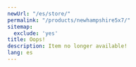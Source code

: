 ```yaml
---
newUrl: "/es/store/"
permalink: "/products/newhampshire5x7/"
sitemap:
  exclude: 'yes'
title: Oops!
description: Item no longer available!
lang: es
---
```

